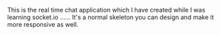 This is the real time chat application which I have created while I was learning socket.io ...... It's a normal skeleton you can design and make it more responsive as well. 
